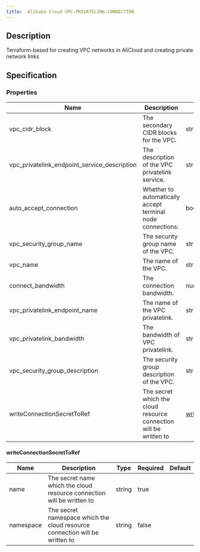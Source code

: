 ```yaml
---
title:  Alibaba Cloud VPC-PRIVATELINK-CONNECTION
---
```


## Description

Terraform-based for creating VPC networks in AliCloud and creating private network links

## Specification


### Properties

 Name | Description | Type | Required | Default 
 ------------ | ------------- | ------------- | ------------- | ------------- 
 vpc_cidr_block | The secondary CIDR blocks for the VPC. | string | false |  
 vpc_privatelink_endpoint_service_description | The description of the VPC privatelink service. | string | false |  
 auto_accept_connection | Whether to automatically accept terminal node connections. | bool | false |  
 vpc_security_group_name | The security group name of the VPC. | string | false |  
 vpc_name | The name of the VPC. | string | false |  
 connect_bandwidth |  The connection bandwidth. | number | false |  
 vpc_privatelink_endpoint_name | The name of the VPC privatelink. | string | false |  
 vpc_privatelink_bandwidth | The bandwidth of VPC privatelink. | string | false |  
 vpc_security_group_description | The security group description of the VPC. | string | false |  
 writeConnectionSecretToRef | The secret which the cloud resource connection will be written to | [writeConnectionSecretToRef](#writeConnectionSecretToRef) | false |  


#### writeConnectionSecretToRef

 Name | Description | Type | Required | Default 
 ------------ | ------------- | ------------- | ------------- | ------------- 
 name | The secret name which the cloud resource connection will be written to | string | true |  
 namespace | The secret namespace which the cloud resource connection will be written to | string | false |  
